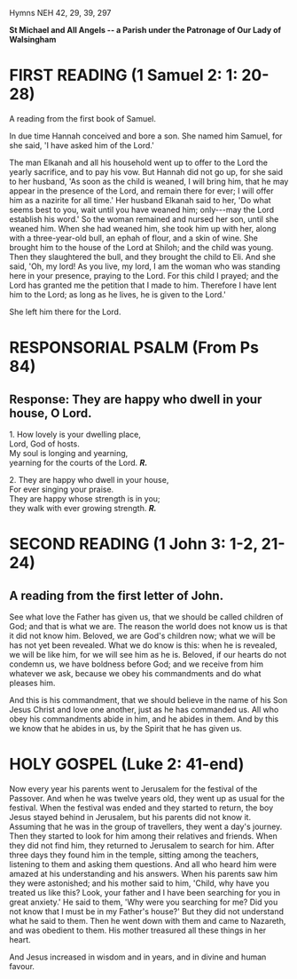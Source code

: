 Hymns NEH 42, 29, 39, 297

**St Michael and All Angels -- a Parish under the Patronage of Our Lady
of Walsingham**

# FIRST READING (1 Samuel 2: 1: 20-28)

A reading from the first book of Samuel.

In due time Hannah conceived and bore a son. She named him Samuel, for
she said, 'I have asked him of the Lord.'

The man Elkanah and all his household went up to offer to the Lord the
yearly sacrifice, and to pay his vow. But Hannah did not go up, for she
said to her husband, 'As soon as the child is weaned, I will bring him,
that he may appear in the presence of the Lord, and remain there for
ever; I will offer him as a nazirite for all time.' Her husband Elkanah
said to her, 'Do what seems best to you, wait until you have weaned him;
only---may the Lord establish his word.' So the woman remained and
nursed her son, until she weaned him. When she had weaned him, she took
him up with her, along with a three-year-old bull, an ephah of flour,
and a skin of wine. She brought him to the house of the Lord at Shiloh;
and the child was young. Then they slaughtered the bull, and they
brought the child to Eli. And she said, 'Oh, my lord! As you live, my
lord, I am the woman who was standing here in your presence, praying to
the Lord. For this child I prayed; and the Lord has granted me the
petition that I made to him. Therefore I have lent him to the Lord; as
long as he lives, he is given to the Lord.'

She left him there for the Lord.

# RESPONSORIAL PSALM (From Ps 84)

## Response: They are happy who dwell in your house, O Lord.

1\. How lovely is your dwelling place,\
Lord, God of hosts.\
My soul is longing and yearning,\
yearning for the courts of the Lord. ***R.***

2\. They are happy who dwell in your house,\
For ever singing your praise.\
They are happy whose strength is in you;\
they walk with ever growing strength. ***R.***

# SECOND READING (1 John 3: 1-2, 21-24)

## A reading from the first letter of John.

See what love the Father has given us, that we should be called children
of God; and that is what we are. The reason the world does not know us
is that it did not know him. Beloved, we are God's children now; what we
will be has not yet been revealed. What we do know is this: when he is
revealed, we will be like him, for we will see him as he is. Beloved, if
our hearts do not condemn us, we have boldness before God; and we
receive from him whatever we ask, because we obey his commandments and
do what pleases him.

And this is his commandment, that we should believe in the name of his
Son Jesus Christ and love one another, just as he has commanded us. All
who obey his commandments abide in him, and he abides in them. And by
this we know that he abides in us, by the Spirit that he has given us.

# HOLY GOSPEL (Luke 2: 41-end)

Now every year his parents went to Jerusalem for the festival of the
Passover. And when he was twelve years old, they went up as usual for
the festival. When the festival was ended and they started to return,
the boy Jesus stayed behind in Jerusalem, but his parents did not know
it. Assuming that he was in the group of travellers, they went a day's
journey. Then they started to look for him among their relatives and
friends. When they did not find him, they returned to Jerusalem to
search for him. After three days they found him in the temple, sitting
among the teachers, listening to them and asking them questions. And all
who heard him were amazed at his understanding and his answers. When his
parents saw him they were astonished; and his mother said to him,
'Child, why have you treated us like this? Look, your father and I have
been searching for you in great anxiety.' He said to them, 'Why were you
searching for me? Did you not know that I must be in my Father's
house?' But they did not understand what he said to them. Then he went
down with them and came to Nazareth, and was obedient to them. His
mother treasured all these things in her heart.

And Jesus increased in wisdom and in years, and in divine and human
favour.

